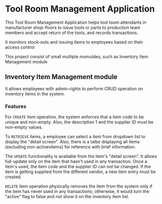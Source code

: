 # Tool Room Management Application

This Tool Room Management Application helps tool toom attendants in manufacturer shop-floors to issue tools or parts to production team members and accept return of the tools, and records transactions.

It monitors stock-outs and issuing items to employees based on their access control

This project consist of small multiple momuldes, such as Inventory Item Management module


## Inventory Item Management module

It allows employees with admin-rights to perform CRUD operation on inventory items in the system.

### Features

For `CREATE` item operation, the system enforces that a item code to be unique and non-empty. Also, the description 1 and the supplier ID must be non-empty values.

To `RETRIEVE` items, a employee can select a item from dropdown list to display the "detail screen". Also, there is a talbe displaying all items (excluding non-activevitems) for reference with brief information.

The `UPDATE` functionality is available from the item's "detail screen".
It allows full-update only on the item that hasn't used in any transaction. Once a item's used, the item code and the supplier ID can not be changed. If the item is getting supplied from the different vendor, a new item entry must be created.

`DELETE` item operation physically removes the item from the system only if the item has never used in any transactions; otherwise, it would turn the "active" flag to false and not show it on the inventory item list.




